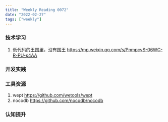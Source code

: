```yaml
---
title: "Weekly Reading 0072"
date: "2022-02-27"
tags: ["weekly"]
---
```


### 技术学习
1. 低代码的王国里，没有国王 https://mp.weixin.qq.com/s/PnmpcvS-06WC-R-PU-s4AA

### 开发实践


### 工具资源
1. wept https://github.com/wetools/wept
2. nocodb https://github.com/nocodb/nocodb

### 认知提升
